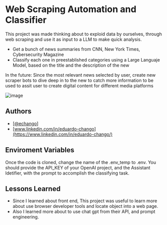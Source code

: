 # Web Scraping Automation and Classifier

This project was made thinking about to exploid data by ourselves, through web scraping and use it as input to a LLM to make quick analysis.

- Get a bunch of news summaries from CNN, New York Times, Cybersecurity Magazine
- Classify each one in preestablished categories using a Large Languaje Model, based on the title and the description of the new

In the future: Since the most relevant news selected by user, create new scraper bots to dive deep in to the new to catch more information to be used to assit user to create digital content for different media platforms


![image](https://github.com/EduardoChango/Web-Scrapping-News-Classifier/assets/66856419/99d3494d-4382-4ed8-8ea8-8c169de0db2c)



## Authors
- [[@echango](https://github.com/EduardoChango)]
- [www.linkedin.com/in/eduardo-chango](https://www.linkedin.com/in/eduardo-chango/)


## Enviroment Variables

Once the code is cloned, change the name of the .env_temp to .env. You should provide the API_KEY of your OpenAI project, and the Assistant Idetifier, with the prompt to accomplish the classifying task.



## Lessons Learned

- Since I learned about front end, This project was useful to learn more about use browser developer tools and locate object into a web page.
- Also I learned more about to use chat gpt from their API, and prompt engineering.
